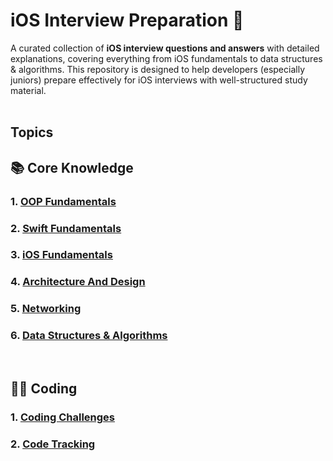 # iOS Interview Preparation 📱

A curated collection of **iOS interview questions and answers** with detailed explanations, covering everything from iOS fundamentals to data structures & algorithms. This repository is designed to help developers (especially juniors) prepare effectively for iOS interviews with well-structured study material.  
<br/>  

## Topics

## 📚 Core Knowledge

### 1. [OOP Fundamentals](./Files/OOP.md)
### 2. [Swift Fundamentals](./Files/Swift-Fundamentals.md)
### 3. [iOS Fundamentals](./Files/iOS-Fundamentals.md) 
### 4. [Architecture And Design](./Files/Architecture-And-Design.md)
### 5. [Networking](./Files/Networking.md)  
### 6. [Data Structures & Algorithms](./Files/DSA-Questions.md)  

<br/>

## 🥷🏻 Coding

### 1. [Coding Challenges](./Coding/Coding-Challenges.md)
### 2. [Code Tracking](./Coding/Code-Tracing.md)
